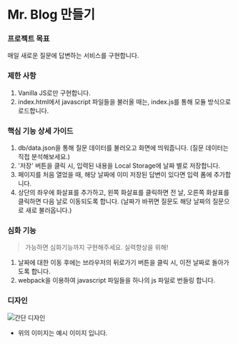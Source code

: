 # Mr. Blog 만들기

### 프로젝트 목표

매일 새로운 질문에 답변하는 서비스를 구현합니다.

### 제한 사항

1. Vanilla JS로만 구현합니다.
2. index.html에서 javascript 파일들을 불러올 때는, index.js를 통해 모듈 방식으로 로드합니다.

### 핵심 기능 상세 가이드

1. db/data.json을 통해 질문 데이터를 불러오고 화면에 띄워줍니다. (질문 데이터는 직접 분석해보세요.)
2. '저장' 버튼을 클릭 시, 입력된 내용을 Local Storage에 날짜 별로 저장합니다.
3. 페이지를 처음 열었을 때, 해당 날짜에 이미 저장된 답변이 있다면 입력 폼에 추가합니다.
4. 상단의 좌우에 화살표를 추가하고, 왼쪽 화살표를 클릭하면 전 날, 오른쪽 화살표를 클릭하면 다음 날로 이동되도록 합니다. (날짜가 바뀌면 질문도 해당 날짜의 질문으로 새로 불러옵니다.)

### 심화 기능

> 가능하면 심화기능까지 구현해주세요. 실력향상을 위해!

1. 날짜에 대한 이동 후에는 브라우저의 뒤로가기 버튼을 클릭 시, 이전 날짜로 돌아가도록 합니다.
2. webpack을 이용하여 javascript 파일들을 하나의 js 파일로 번들링 합니다.

### 디자인

![간단 디자인](https://grepp-programmers.s3.amazonaws.com/production/lecture/learn/attachment/file/1688/%E1%84%87%E1%85%B3%E1%86%AF%E1%84%85%E1%85%A9%E1%84%80%E1%85%B3%E1%84%8A%E1%85%B5_%E1%84%80%E1%85%A1%E1%86%AB%E1%84%83%E1%85%A1%E1%86%AB_%E1%84%83%E1%85%B5%E1%84%8C%E1%85%A1%E1%84%8B%E1%85%B5%E1%86%AB.png)

- 위의 이미지는 예시 이미지 입니다.
